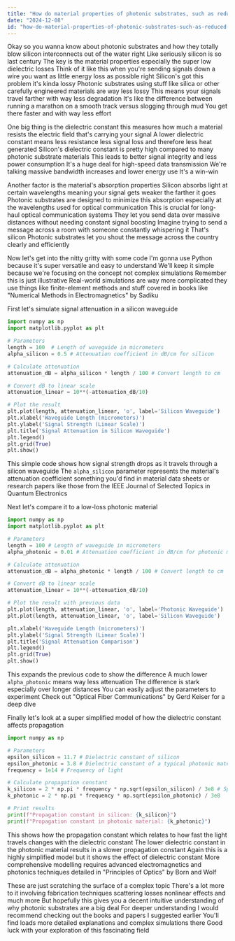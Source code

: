```yaml
---
title: "How do material properties of photonic substrates, such as reduced dielectric losses, contribute to their performance advantage over silicon-based interconnects?"
date: "2024-12-08"
id: "how-do-material-properties-of-photonic-substrates-such-as-reduced-dielectric-losses-contribute-to-their-performance-advantage-over-silicon-based-interconnects"
---
```


Okay so you wanna know about photonic substrates and how they totally blow silicon interconnects out of the water right  Like seriously silicon is so last century  The key is the material properties especially the super low dielectric losses  Think of it like this  when you're sending signals down a wire you want as little energy loss as possible right  Silicon's got this problem it's kinda lossy  Photonic substrates using stuff like silica or other carefully engineered materials are way less lossy  This means your signals travel farther with way less degradation  It's like the difference between running a marathon on a smooth track versus slogging through mud  You get there faster and with way less effort

One big thing is the dielectric constant this measures how much a material resists the electric field that's carrying your signal  A lower dielectric constant means less resistance less signal loss and therefore less heat generated  Silicon's dielectric constant is pretty high compared to many photonic substrate materials This leads to better signal integrity and less power consumption  It's a huge deal for high-speed data transmission  We're talking massive bandwidth increases and lower energy use  It's a win-win

Another factor is the material's absorption properties  Silicon absorbs light at certain wavelengths meaning your signal gets weaker the farther it goes  Photonic substrates are designed to minimize this absorption especially at the wavelengths used for optical communication This is crucial for long-haul optical communication systems  They let you send data over massive distances without needing constant signal boosting   Imagine trying to send a message across a room with someone constantly whispering it  That's silicon  Photonic substrates let you shout the message across the country clearly and efficiently


Now let's get into the nitty gritty with some code  I'm gonna use Python because it's super versatile and easy to understand  We'll keep it simple because we're focusing on the concept not complex simulations  Remember this is just illustrative  Real-world simulations are way more complicated they use things like finite-element methods and stuff covered in books like "Numerical Methods in Electromagnetics" by Sadiku


First let's simulate signal attenuation in a silicon waveguide


```python
import numpy as np
import matplotlib.pyplot as plt

# Parameters
length = 100  # Length of waveguide in micrometers
alpha_silicon = 0.5 # Attenuation coefficient in dB/cm for silicon

# Calculate attenuation
attenuation_dB = alpha_silicon * length / 100 # Convert length to cm

# Convert dB to linear scale
attenuation_linear = 10**(-attenuation_dB/10)

# Plot the result
plt.plot(length, attenuation_linear, 'o', label='Silicon Waveguide')
plt.xlabel('Waveguide Length (micrometers)')
plt.ylabel('Signal Strength (Linear Scale)')
plt.title('Signal Attenuation in Silicon Waveguide')
plt.legend()
plt.grid(True)
plt.show()
```


This simple code shows how signal strength drops as it travels through a silicon waveguide  The `alpha_silicon` parameter represents the material's attenuation coefficient something you'd find in material data sheets or research papers like those from the IEEE Journal of Selected Topics in Quantum Electronics

Next let's compare it to a low-loss photonic material


```python
import numpy as np
import matplotlib.pyplot as plt

# Parameters
length = 100 # Length of waveguide in micrometers
alpha_photonic = 0.01 # Attenuation coefficient in dB/cm for photonic material

# Calculate attenuation
attenuation_dB = alpha_photonic * length / 100 # Convert length to cm

# Convert dB to linear scale
attenuation_linear = 10**(-attenuation_dB/10)

# Plot the result with previous data
plt.plot(length, attenuation_linear, 'o', label='Photonic Waveguide')
plt.plot(length, attenuation_linear, 'o', label='Silicon Waveguide')

plt.xlabel('Waveguide Length (micrometers)')
plt.ylabel('Signal Strength (Linear Scale)')
plt.title('Signal Attenuation Comparison')
plt.legend()
plt.grid(True)
plt.show()
```


This expands the previous code to show the difference  A much lower `alpha_photonic` means way less attenuation  The difference is stark especially over longer distances  You can easily adjust the parameters to experiment  Check out "Optical Fiber Communications" by Gerd Keiser for a deep dive


Finally let's look at a super simplified model of how the dielectric constant affects propagation


```python
import numpy as np

# Parameters
epsilon_silicon = 11.7 # Dielectric constant of silicon
epsilon_photonic = 3.8 # Dielectric constant of a typical photonic material
frequency = 1e14 # Frequency of light

# Calculate propagation constant
k_silicon = 2 * np.pi * frequency * np.sqrt(epsilon_silicon) / 3e8 # Speed of light
k_photonic = 2 * np.pi * frequency * np.sqrt(epsilon_photonic) / 3e8

# Print results
print(f"Propagation constant in silicon: {k_silicon}")
print(f"Propagation constant in photonic material: {k_photonic}")
```


This shows how the propagation constant which relates to how fast the light travels changes with the dielectric constant  The lower dielectric constant in the photonic material results in a slower propagation constant  Again this is a highly simplified model but it shows the effect of dielectric constant  More comprehensive modelling requires advanced electromagnetics and photonics techniques detailed in  "Principles of Optics" by Born and Wolf


These are just scratching the surface of a complex topic  There's a lot more to it involving fabrication techniques scattering losses nonlinear effects and much more  But hopefully this gives you a decent intuitive understanding of why photonic substrates are a big deal  For deeper understanding I would recommend checking out the books and papers I suggested earlier You'll find loads more detailed explanations and complex simulations there  Good luck with your exploration of this fascinating field
